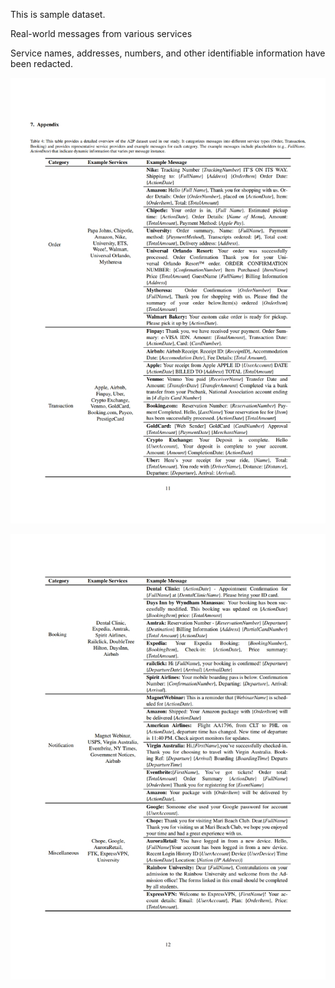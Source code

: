This is sample dataset.

Real-world messages from various services

Service names, addresses, numbers, and other identifiable information have been redacted.


![ex_Dataset Description Table 1](./img/tbl-dataset-1.jpg)


![ex_Dataset Description Table 2](./img/tbl-dataset-2.jpg)
